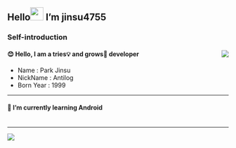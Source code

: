 <h2>Hello<img src="https://raw.githubusercontent.com/MartinHeinz/MartinHeinz/master/wave.gif" width="30px"> I’m jinsu4755 </h2>


### Self-introduction
<h4>
	<span>😊 Hello, I am a tries💡 and grows🌱 developer
	<a href="https://hits.seeyoufarm.com"><img align="right" src="https://hits.seeyoufarm.com/api/count/incr/badge.svg?url=https%3A%2F%2Fgithub.com%2Fjinsu4755&count_bg=%2379C83D&title_bg=%23555555&icon=&icon_color=%23E7E7E7&title=hits&edge_flat=false"/></a>
</h3>

- Name : Park Jinsu
- NickName : Antilog
- Born Year : 1999

<hr>
<h4>
	<span>🌱 I’m currently learning Android</span></br></br>
</h4>
<hr>
<div>
	<img src="https://github-readme-stats.vercel.app/api?username=jinsu4755&show_icons=true&count_private=true&theme=dracula"/>
</div>

<!--
**jinsu4755/jinsu4755** is a ✨ _special_ ✨ repository because its `README.md` (this file) appears on your GitHub profile.

Here are some ideas to get you started:

- 🔭 I’m currently working on ...
- 🌱 I’m currently learning ...
- 👯 I’m looking to collaborate on ...
- 🤔 I’m looking for help with ...
- 💬 Ask me about ...
- 📫 How to reach me: ...
- 😄 Pronouns: ...
- ⚡ Fun fact: ...
-->
